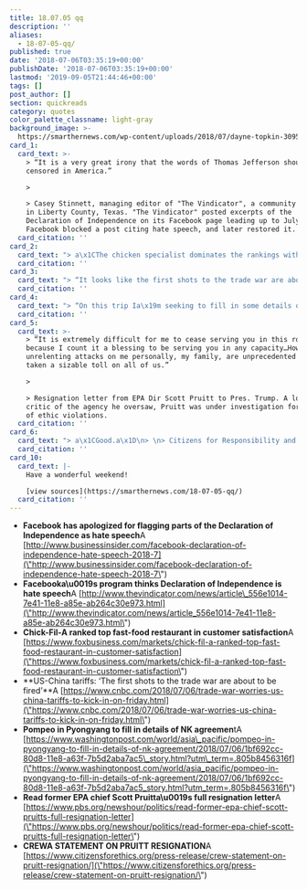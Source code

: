 ```yaml
---
title: 18.07.05 qq
description: ''
aliases:
  - 18-07-05-qq/
published: true
date: '2018-07-06T03:35:19+00:00'
publishDate: '2018-07-06T03:35:19+00:00'
lastmod: '2019-09-05T21:44:46+00:00'
tags: []
post_author: []
section: quickreads
category: quotes
color_palette_classname: light-gray
background_image: >-
  https://smarthernews.com/wp-content/uploads/2018/07/dayne-topkin-309509-unsplash-scaled.jpg
card_1:
  card_text: >-
    > “It is a very great irony that the words of Thomas Jefferson should now be
    censored in America.”

    > 

    > Casey Stinnett, managing editor of "The Vindicator", a community newspaper
    in Liberty County, Texas. "The Vindicator" posted excerpts of the
    Declaration of Independence on its Facebook page leading up to July 4th;
    Facebook blocked a post citing hate speech, and later restored it.
  card_citation: ''
card_2:
  card_text: "> a\x1CThe chicken specialist dominates the rankings with the highest score across both restaurant categories, and its food quality continues to rate higher than the competition.”\n> \n> American Customer Satisfaction Indexa\x19s annual survey on best fast-food restaurants in America. Chick-fil-A took the top spot."
  card_citation: ''
card_3:
  card_text: "> “It looks like the first shots to the trade war are about to be fired.”\n> \n> Geoff Raby, Australiaa\x19s former ambassador to China, to CNBC. At 12:01 a.m. Friday, July 6th $34B of tariffs will be levied on Chinese imports into America; China also has a list of retaliatory tariffs on American imports."
  card_citation: ''
card_4:
  card_text: "> “On this trip Ia\x19m seeking to fill in some details on these commitments and continue the momentum towards implementation of what the two leaders promised each other and the world.”\n> \n> Sec of State Mike Pompeo upon his arrival to North Korea - his first visit since the \"Singapore Summit\"."
  card_citation: ''
card_5:
  card_text: >-
    > “It is extremely difficult for me to cease serving you in this role first
    because I count it a blessing to be serving you in any capacity…However, the
    unrelenting attacks on me personally, my family, are unprecedented and have
    taken a sizable toll on all of us.”

    > 

    > Resignation letter from EPA Dir Scott Pruitt to Pres. Trump. A long time
    critic of the agency he oversaw, Pruitt was under investigation for a series
    of ethic violations.
  card_citation: ''
card_6:
  card_text: "> a\x1CGood.a\x1D\n> \n> Citizens for Responsibility and Ethics in Washington (CREW) Executive Director Noah Bookbinder released a one-word statement after news of Scott Pruitt's resignation."
  card_citation: ''
card_10:
  card_text: |-
    Have a wonderful weekend!

    [view sources](https://smarthernews.com/18-07-05-qq/)
  card_citation: ''
---
```

*   **Facebook has apologized for flagging parts of the Declaration of Independence as hate speech**A [http://www.businessinsider.com/facebook-declaration-of-independence-hate-speech-2018-7](\"http://www.businessinsider.com/facebook-declaration-of-independence-hate-speech-2018-7\")
*   **Facebooka\\u0019s program thinks Declaration of Independence is hate speech**A [http://www.thevindicator.com/news/article\_556e1014-7e41-11e8-a85e-ab264c30e973.html](\"http://www.thevindicator.com/news/article_556e1014-7e41-11e8-a85e-ab264c30e973.html\")
*   **Chick-Fil-A ranked top fast-food restaurant in customer satisfaction**A [https://www.foxbusiness.com/markets/chick-fil-a-ranked-top-fast-food-restaurant-in-customer-satisfaction](\"https://www.foxbusiness.com/markets/chick-fil-a-ranked-top-fast-food-restaurant-in-customer-satisfaction\")
*   **US-China tariffs: ‘The first shots to the trade war are about to be fired’**A [https://www.cnbc.com/2018/07/06/trade-war-worries-us-china-tariffs-to-kick-in-on-friday.html](\"https://www.cnbc.com/2018/07/06/trade-war-worries-us-china-tariffs-to-kick-in-on-friday.html\")
*   **Pompeo in Pyongyang to fill in details of NK agreemen**tA [https://www.washingtonpost.com/world/asia\_pacific/pompeo-in-pyongyang-to-fill-in-details-of-nk-agreement/2018/07/06/1bf692cc-80d8-11e8-a63f-7b5d2aba7ac5\_story.html?utm\_term=.805b8456316f](\"https://www.washingtonpost.com/world/asia_pacific/pompeo-in-pyongyang-to-fill-in-details-of-nk-agreement/2018/07/06/1bf692cc-80d8-11e8-a63f-7b5d2aba7ac5_story.html?utm_term=.805b8456316f\")
*   **Read former EPA chief Scott Pruitta\\u0019s full resignation letter**A [https://www.pbs.org/newshour/politics/read-former-epa-chief-scott-pruitts-full-resignation-letter](\"https://www.pbs.org/newshour/politics/read-former-epa-chief-scott-pruitts-full-resignation-letter\")
*   **CREWA STATEMENT ON PRUITT RESIGNATION**A [https://www.citizensforethics.org/press-release/crew-statement-on-pruitt-resignation/](\"https://www.citizensforethics.org/press-release/crew-statement-on-pruitt-resignation/\")
